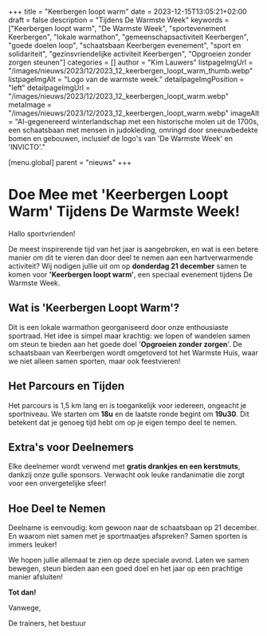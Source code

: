 +++
title = "Keerbergen loopt warm"
date = 2023-12-15T13:05:21+02:00
draft = false
description = "Tijdens De Warmste Week"
keywords = ["Keerbergen loopt warm", "De Warmste Week", "sportevenement Keerbergen", "lokale warmathon", "gemeenschapsactiviteit Keerbergen", "goede doelen loop", "schaatsbaan Keerbergen evenement", "sport en solidariteit", "gezinsvriendelijke activiteit Keerbergen", "Opgroeien zonder zorgen steunen"]
categories = []
author = "Kim Lauwers"
listpageImgUrl = "/images/nieuws/2023/12/2023_12_keerbergen_loopt_warm_thumb.webp"
listpageImgAlt = "Logo van de warmste week."
detailpageImgPosition = "left"
detailpageImgUrl = "/images/nieuws/2023/12/2023_12_keerbergen_loopt_warm.webp"
metaImage = "/images/nieuws/2023/12/2023_12_keerbergen_loopt_warm.webp"
imageAlt = "AI-gegenereerd winterlandschap met een historische molen uit de 1700s, een schaatsbaan met mensen in judokleding, omringd door sneeuwbedekte bomen en gebouwen, inclusief de logo's van 'De Warmste Week' en 'INVICTO'."






[menu.global]
    parent = "nieuws"
+++
# Doe Mee met 'Keerbergen Loopt Warm' Tijdens De Warmste Week!

Hallo sportvrienden!

De meest inspirerende tijd van het jaar is aangebroken, en wat is een betere manier om dit te vieren dan door deel te nemen aan een hartverwarmende activiteit? Wij nodigen jullie uit om op **donderdag 21 december** samen te komen voor **'Keerbergen loopt warm'**, een speciaal evenement tijdens De Warmste Week.

## Wat is 'Keerbergen Loopt Warm'?
Dit is een lokale warmathon georganiseerd door onze enthousiaste sportraad. Het idee is simpel maar krachtig: we lopen of wandelen samen om steun te bieden aan het goede doel '**Opgroeien zonder zorgen**'. De schaatsbaan van Keerbergen wordt omgetoverd tot het Warmste Huis, waar we niet alleen samen sporten, maar ook feestvieren!

## Het Parcours en Tijden
Het parcours is 1,5 km lang en is toegankelijk voor iedereen, ongeacht je sportniveau. We starten om **18u** en de laatste ronde begint om **19u30**. Dit betekent dat je genoeg tijd hebt om op je eigen tempo deel te nemen.

## Extra's voor Deelnemers
Elke deelnemer wordt verwend met **gratis drankjes en een kerstmuts**, dankzij onze gulle sponsors. Verwacht ook leuke randanimatie die zorgt voor een onvergetelijke sfeer!

## Hoe Deel te Nemen
Deelname is eenvoudig: kom gewoon naar de schaatsbaan op 21 december. En waarom niet samen met je sportmaatjes afspreken? Samen sporten is immers leuker!


We hopen jullie allemaal te zien op deze speciale avond. Laten we samen bewegen, steun bieden aan een goed doel en het jaar op een prachtige manier afsluiten!

**Tot dan!**


Vanwege,

De trainers, het bestuur